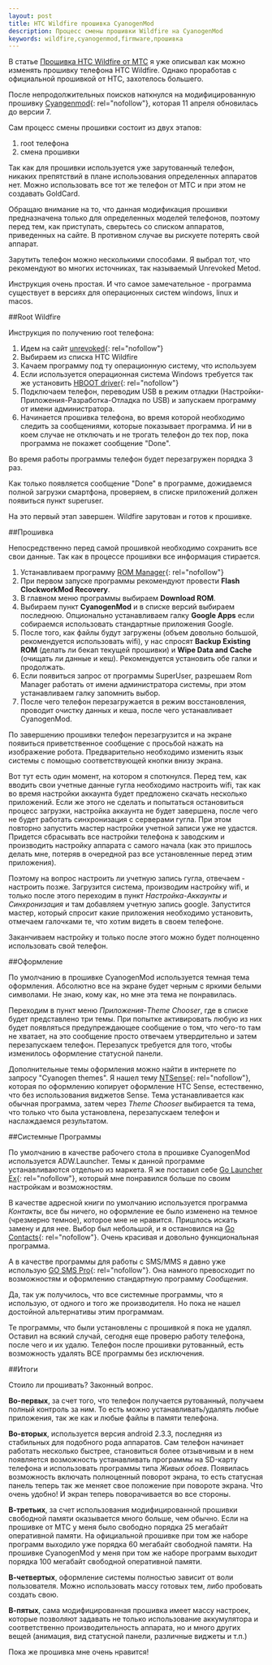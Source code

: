 ```yaml
--- 
layout: post
title: HTC Wildfire прошивка CyanogenMod
description: Процесс смены прошивки Wildfire на CyanogenMod
keywords: wildfire,cyanogenmod,firmware,прошивка
---
```

В статье [Прошивка HTC Wildfire от МТС][1] я уже описывал как можно изменять
прошивку телефона HTC Wildfire.
Однако проработав с официальной прошивкой от HTC, захотелось большего.

После непродолжительных поисков наткнулся на модифицированную прошивку
[Cyangenmod][2]{: rel="nofollow"}, которая 11 апреля обновилась до версии 7.

Сам процесс смены прошивки состоит из двух этапов:

1. root телефона
2. смена прошивки

Так как для прошивки используется уже зарутованный телефон, никаких
препятствий в плане использования определенных аппаратов нет. Можно
использовать все тот же телефон от МТС и при этом не создавать GoldCard.

Обращаю внимание на то, что данная модификация прошивки
предназначена только для определенных моделей телефонов, поэтому перед тем, как
приступать, сверьтесь со списком аппаратов, приведенных на сайте. 
В противном случае вы рискуете потерять свой аппарат.

Зарутить телефон можно несколькими способами. Я выбрал тот, что рекомендуют во
многих источниках, так называемый Unrevoked Metod.

Инструкция очень простая. И что самое замечательное - программа существует в
версиях для операционных систем windows, linux и macos. 

##Root Wildfire

Инструкция по получению root телефона:

1. Идем на сайт [unrevoked][3]{: rel="nofollow"}
2. Выбираем из списка HTC Wildfire
3. Качаем программу под ту операционную систему, что используем
4. Если используется операционная система Windows требуется так же установить
[HBOOT driver][4]{: rel="nofollow"}
5. Подключаем телефон, переводим USB в режим отладки
(Настройки-Приложения-Разработка-Отладка по USB) и запускаем программу от
имени администратора.
6. Начинается прошивка телефона, во время которой необходимо следить за
сообщениями, которые показывает программа. И ни в коем случае не отключать и
не трогать телефон до тех пор, пока программа не покажет сообщение "Done". 

Во время работы программы телефон будет перезагружен порядка 3 раз. 

Как только появляется сообщение "Done" в программе, дожидаемся полной загрузки
смартфона, проверяем, в списке приложений должен появиться пункт superuser. 

На это первый этап завершен. Wildfire зарутован и готов к прошивке.

##Прошивка

Непосредственно перед самой прошивкой необходимо сохранить все свои данные.
Так как в процессе прошивки все информация стирается.

1. Устанавливаем программу [ROM Manager][5]{: rel="nofollow"}
2. При первом запуске программы рекомендуют провести **Flash ClockworkMod
Recovery**.
3. В главном меню программы выбираем **Download ROM**.
4. Выбираем пункт **CyanogenMod** и в списке версий выбираем последнюю.
Опционально устанавливаем галку **Google Apps** если собираемся использовать
стандартные приложения Google.
5. После того, как файлы будут загружены (объем довольно большой,
рекомендуется использовать wifi), у нас спросят **Backup Existing ROM**
(делать ли бекап текущей прошивки) и **Wipe Data and Cache** (очищать ли
данные и кеш). Рекомендуется установить обе галки и продолжать.
6. Если появиться запрос от программы SuperUser, разрешаем Rom Manager
работать от имени администратора системы, при этом устанавливаем галку
запомнить выбор.
7. После чего телефон перезагружается в режим восстановления, проводит очистку
данных и кеша, после чего устанавливает CyanogenMod.

По завершению прошивки телефон перезагрузится и на экране появиться
приветственное сообщение с просьбой нажать на изображение робота.
Предварительно необходимо изменить язык системы с помощью соответствующей
кнопки внизу экрана.

Вот тут есть один момент, на котором я споткнулся. Перед
тем, как вводить свои учетные данные гугла необходимо настроить wifi, так как
во время настройки аккаунта будет предложено скачать несколько приложений.
Если же этого не сделать и попытаться остановиться процесс загрузки, настройка
аккаунта не будет завершена, после чего не будет
работать синхронизация с серверами гугла. При этом повторно запустить мастер
настройки учетной записи уже не удастся. Придется сбрасывать все настройки
телефона к заводским и производить настройку аппарата с самого начала (как это
пришлось делать мне, потеряв в очередной раз все установленные перед этим
приложения).

Поэтому на вопрос настроить ли учетную запись гугла, отвечаем - настроить
позже. Загрузится система, производим настройку wifi, и только после этого
переходим в пункт *Настройка*-*Аккаунты и Синхронизация* и там добавляем учетную
запись google. Запустится мастер, который спросит какие приложения необходимо
установить, отмечаем галочками те, что хотим видеть в своем телефоне.

Заканчиваем настройку и только после этого можно будет полноценно использовать
свой телефон.

##Оформление

По умолчанию в прошивке CyanogenMod используется темная тема оформления.
Абсолютно все на экране будет черным с яркими белыми символами. Не знаю, кому
как, но мне эта тема не понравилась. 

Переходим в пункт меню *Приложения*-*Theme Chooser*, где в списке будет
представлено три темы. При попытке активировать любую из них будет появляться
предупреждающее сообщение о том, что чего-то там не хватает, на это сообщение
просто отвечаем утвердительно и затем перезапускаем телефон. Перезапуск
требуется для того, чтобы изменилось оформление статусной панели. 

Дополнительные темы оформления можно найти в интернете по запросу "Cyanogen
themes". Я нашел тему [NTSense][6]{: rel="nofollow"}, которая по оформлению копирует оформление
HTC Sense, естественно, что без использования виджетов Sense. Тема
устанавливается как обычная программа, затем через *Theme Chooser* выбирается
та тема, что только что была установлена, перезапускаем телефон и наслаждаемся
результатом.

##Системные Программы

По умолчанию в качестве рабочего стола в прошивке CyanogenMod используется 
ADW.Launcher. Темы к данной программе устанавливаются отдельно из маркета. Я
же поставил себе [Go Launcher Ex][7]{: rel="nofollow"}, который мне понравился больше по своим
настройкам и возможностям. 

В качестве адресной книги по умолчанию используется программа *Контакты*, все бы
ничего, но оформление ее было изменено на темное (чрезмерно темное), которое
мне не нравится. Пришлось искать замену и для нее. Выбор был небольшой, и я
остановился на [Go Contacts][8]{: rel="nofollow"}. Очень красивая и довольно функциональная программа. 

А в качестве программы для работы с SMS/MMS я давно уже использую 
[GO SMS Pro][9]{: rel="nofollow"}.
Она намного превосходит по возможностям и оформлению стандартную программу
*Сообщения*. 

Да, так уж получилось, что все системные программы, что я использую, от одного
и того же производителя. Но пока не нашел достойной альтернативы этим
программам. 

Те программы, что были установлены с прошивкой я пока не удалял. Оставил на
всякий случай, сегодня еще проверю работу телефона, после чего и их удалю.
Телефон после прошивки рутованный, есть возможность удалять ВСЕ программы без
исключения.

##Итоги

Стоило ли прошивать? Законный вопрос. 

**Во-первых**, за счет того, что телефон получается рутованный, получаем полный
контроль за ним. То есть можно устанавливать/удалять любые приложения, так же
как и любые файлы в памяти телефона. 

**Во-вторых**, используется версия android 2.3.3, последняя из стабильных для
подобного рода аппаратов. Сам телефон начинает работать несколько быстрее,
становиться более отзывчивым и в нем появляется возможность устанавливать
программы на SD-карту телефона и использовать программы типа *Живых обоев*.
Появилась возможность включать полноценный поворот экрана, то есть статусная 
панель теперь так же меняет свое положение при повороте экрана. Что очень
удобно! И экран теперь поворачивается во все стороны.

**В-третьих**, за счет использования модифицированной прошивки свободной памяти
оказывается много больше, чем обычно. Если на прошивке от МТС у меня было
свободно порядка 25 мегабайт оперативной памяти. На официальной прошивке при
том же наборе программ выходило уже порядка 60 мегабайт свободной памяти. На
прошивке CyanogenMod у меня при том же наборе программ выходит порядка 100
мегабайт свободной оперативной памяти.

**В-четвертых**, оформление системы полностью зависит от воли пользователя. Можно
использовать массу готовых тем, либо пробовать создать свою.

**В-пятых**, сама модифицированная прошивка имеет массу настроек, которые
позволяют задавать не только использование аккумулятора и соответственно
производительность аппарата, но и много других вещей (анимация, вид статусной
панели, различные виджеты и т.п.)

Пока же прошивка мне очень нравится!

[1]: http://www.juev.ru/2011/02/27/proshivka-htc-wildfire-ot-mts/ 
  "Прошивка HTC Wildfire от МТС"
[2]: http://www.cyanogenmod.com/ 
  "CyanogenMod"
[3]: http://unrevoked.com/ 
  "unrevoked"
[4]: http://unrevoked.com/rootwiki/doku.php/public/windows_hboot_driver_install
  "HBOOT driver"
[5]: http://www.appbrain.com/app/rom-manager/com.koushikdutta.rommanager 
  "ROM Manager"
[6]: http://forum.xda-developers.com/showthread.php?t=970459 
  "NTSense"
[7]: https://market.android.com/details?id=com.gau.go.launcherex 
  "Go Launcher Ex"
[8]: https://market.android.com/details?id=com.jbapps.contact 
  "Go Contacts"
[9]: https://market.android.com/details?id=com.jb.gosms 
  "GO SMS Pro"
